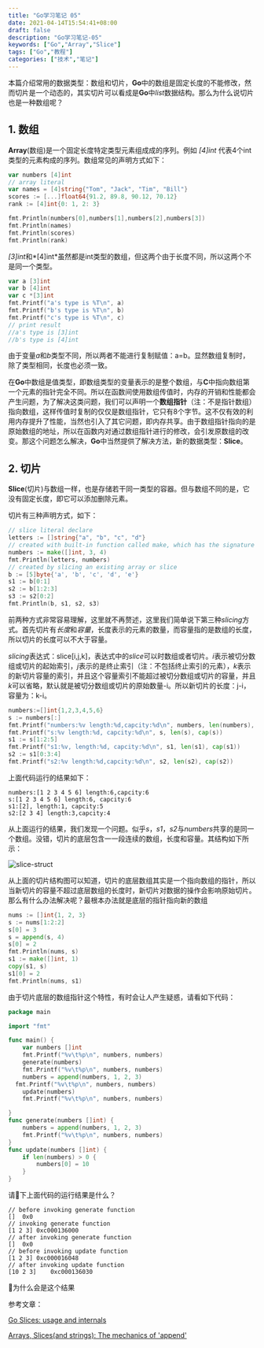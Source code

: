 ```yaml
---
title: "Go学习笔记 05"
date: 2021-04-14T15:54:41+08:00
draft: false
description: "Go学习笔记-05"
keywords: ["Go","Array","Slice"]
tags: ["Go","教程"]
categories: ["技术","笔记"]
---
```


本篇介绍常用的数据类型：数组和切片，**Go**中的数组是固定长度的不能修改，然而切片是一个动态的，其实切片可以看成是**Go**中*list*数据结构。那么为什么说切片也是一种数组呢？

<!--more-->

## 1. 数组

**Array**(数组)是一个固定长度特定类型元素组成成的序列。例如 *[4]int* 代表4个int类型的元素构成的序列。数组常见的声明方式如下：

```go
var numbers [4]int
// array literal
var names = [4]string{"Tom", "Jack", "Tim", "Bill"}
scores := [...]float64{91.2, 89.8, 90.12, 70.12}
rank := [4]int{0: 1, 2: 3}

fmt.Println(numbers[0],numbers[1],numbers[2],numbers[3])
fmt.Println(names)
fmt.Println(scores)
fmt.Println(rank)
```

*[3]int*和*[4]int*虽然都是int类型的数组，但这两个由于长度不同，所以这两个不是同一个类型。

```go
var a [3]int
var b [4]int
var c *[3]int
fmt.Printf("a's type is %T\n", a)
fmt.Printf("b's type is %T\n", b)
fmt.Printf("c's type is %T\n", c)
// print result
//a's type is [3]int
//b's type is [4]int
```

由于变量*a*和*b*类型不同，所以两者不能进行复制赋值：a=b。显然数组复制时，除了类型相同，长度也必须一致。

在**Go**中数组是值类型，即数组类型的变量表示的是整个数组，与**C**中指向数组第一个元素的指针完全不同。所以在函数间使用数组传值时，内存的开销和性能都会产生问题，为了解决这类问题，我们可以声明一个**数组指针**（注：不是指针数组）指向数组，这样传值时复制的仅仅是数组指针，它只有8个字节。这不仅有效的利用内存提升了性能，当然也引入了其它问题，即内存共享。由于数组指针指向的是原始数组的地址，所以在函数内对通过数组指针进行的修改，会引发原数组的改变。那这个问题怎么解决，**Go**中当然提供了解决方法，新的数据类型：**Slice**。

## 2. 切片

**Slice**(切片)与数组一样，也是存储若干同一类型的容器。但与数组不同的是，它没有固定长度，即它可以添加删除元素。

切片有三种声明方式，如下：

```go
// slice literal declare
letters := []string{"a", "b", "c", "d"}
// created with built-in function called make, which has the signature
numbers := make([]int, 3, 4)
fmt.Println(letters, numbers)
// created by slicing an existing array or slice
b := [5]byte{'a', 'b', 'c', 'd', 'e'}
s1 := b[0:1]
s2 := b[1:2:3]
s3 := s2[0:2]
fmt.Println(b, s1, s2, s3)
```

前两种方式非常容易理解，这里就不再赘述，这里我们简单说下第三种*slicing*方式。首先切片有*长度*和*容量*，长度表示的元素的数量，而容量指的是数组的长度，所以切片的长度可以不大于容量。

*slicing*表达式：slice[i,j,k]，表达式中的*slice*可以时数组或者切片。*i*表示被切分数组或切片的起始索引，*j*表示的是终止索引（注：不包括终止索引的元素），*k*表示的新切片容量的索引，并且这个容量索引不能超过被切分数组或切片的容量，并且*k*可以省略，默认就是被切分数组或切片的原始数量-i。所以新切片的长度：j-i，容量为：k-i。

```go
numbers:=[]int{1,2,3,4,5,6}
s := numbers[:]
fmt.Printf("numbers:%v length:%d,capcity:%d\n", numbers, len(numbers), cap(numbers))
fmt.Printf("s:%v length:%d, capcity:%d\n", s, len(s), cap(s))
s1 := s[1:2:5]
fmt.Printf("s1:%v, length:%d, capcity:%d\n", s1, len(s1), cap(s1))
s2 := s1[0:3:4]
fmt.Printf("s2:%v length:%d,capcity:%d\n", s2, len(s2), cap(s2))
```

上面代码运行的结果如下：

```shell
numbers:[1 2 3 4 5 6] length:6,capcity:6
s:[1 2 3 4 5 6] length:6, capcity:6
s1:[2], length:1, capcity:5
s2:[2 3 4] length:3,capcity:4
```

从上面运行的结果，我们发现一个问题。似乎*s*，*s1*，*s2*与*numbers*共享的是同一个数组。没错，切片的底层包含一一段连续的数组，长度和容量。其结构如下所示：

![slice-struct](/media/slice-struct.png)

从上面的切片结构图可以知道，切片的底层数组其实是一个指向数组的指针，所以当新切片的容量不超过底层数组的长度时，新切片对数据的操作会影响原始切片。那么有什么办法解决呢？最根本办法就是底层的指针指向新的数组

```go
nums := []int{1, 2, 3}
s := nums[1:2:2]
s[0] = 3
s = append(s, 4)
s[0] = 2
fmt.Println(nums, s)
s1 := make([]int, 1)
copy(s1, s)
s1[0] = 2
fmt.Println(nums, s1)
```

由于切片底层的数组指针这个特性，有时会让人产生疑惑，请看如下代码：

```go
package main

import "fmt"

func main() {
	var numbers []int
	fmt.Printf("%v\t%p\n", numbers, numbers)
	generate(numbers)
	fmt.Printf("%v\t%p\n", numbers, numbers)
	numbers = append(numbers, 1, 2, 3)
  fmt.Printf("%v\t%p\n", numbers, numbers)
	update(numbers)
	fmt.Printf("%v\t%p\n", numbers, numbers)

}
func generate(numbers []int) {
	numbers = append(numbers, 1, 2, 3)
	fmt.Printf("%v\t%p\n", numbers, numbers)
}
func update(numbers []int) {
	if len(numbers) > 0 {
		numbers[0] = 10
	}
}
```

请:thinking:下上面代码的运行结果是什么？

```shell
// before invoking generate function
[]	0x0
// invoking generate function
[1 2 3]	0xc000136000
// after invoking generate function
[]	0x0
// before invoking update function
[1 2 3]	0xc000016048
// after invoking update function
[10 2 3]	0xc000136030
```

:thinking:为什么会是这个结果

参考文章：

[Go Slices: usage and internals](https://blog.golang.org/slices-intro)

[Arrays, Slices(and strings): The mechanics of 'append'](https://blog.golang.org/slices)

